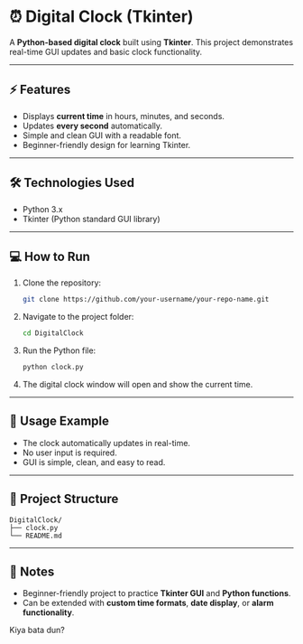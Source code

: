 # ⏰ Digital Clock (Tkinter)

A **Python-based digital clock** built using **Tkinter**. This project demonstrates real-time GUI updates and basic clock functionality.

---

## ⚡ Features
- Displays **current time** in hours, minutes, and seconds.
- Updates **every second** automatically.
- Simple and clean GUI with a readable font.
- Beginner-friendly design for learning Tkinter.

---

## 🛠️ Technologies Used
- Python 3.x
- Tkinter (Python standard GUI library)

---

## 💻 How to Run
1. Clone the repository:
   ```bash
   git clone https://github.com/your-username/your-repo-name.git

2. Navigate to the project folder:

   ```bash
   cd DigitalClock
   ```
3. Run the Python file:

   ```bash
   python clock.py
   ```
4. The digital clock window will open and show the current time.
---

## 🔧 Usage Example

* The clock automatically updates in real-time.
* No user input is required.
* GUI is simple, clean, and easy to read.

---

## 📁 Project Structure

```
DigitalClock/
├── clock.py
└── README.md
```

---

## 🚀 Notes

* Beginner-friendly project to practice **Tkinter GUI** and **Python functions**.
* Can be extended with **custom time formats**, **date display**, or **alarm functionality**.

Kiya bata dun?
```
